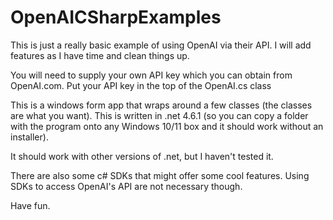 # OpenAICSharpExamples

This is just a really basic example of using OpenAI via their API.  I will add features as I have time and clean things up.

You will need to supply your own API key which you can obtain from OpenAI.com.  Put your API key in the top of the OpenAI.cs class

This is a windows form app that wraps around a few classes (the classes are what you want).  This is written in .net 4.6.1 (so you can copy a folder with the program onto any Windows 10/11 box and it should work without an installer).  

It should work with other versions of .net, but I haven't tested it.  

There are also some c# SDKs that might offer some cool features.  Using SDKs to access OpenAI's API are not necessary though.

Have fun.